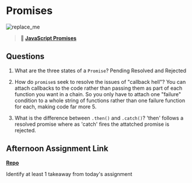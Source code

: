 # Promises

![replace_me](https://codeworks.blob.core.windows.net/public/assets/img/illustrations/placeholder.svg)

> **📖 [JavaScript Promises](https://co8eworksacademy.com/fs-student-guide/resources/wk4/02-Promises)**

## Questions

1. What are the three states of a `Promise`?
Pending Resolved and Rejected

2. How do `promise`s seek to resolve the issues of "callback hell"?
You can attach callbacks to the code rather than passing them as part of each function you want in a chain. So you only have to attach one "failure" condition to a whole string of functions rather than one failure function for each, making code far more 5.

3. What is the difference between `.then()` and `.catch()`?
'then' follows a resolved promise where as 'catch' fires the attatched promise is rejected. 

## Afternoon Assignment Link

**[Repo](https://github.com/devinwithoft/gregsListAsync)**

Identify at least 1 takeaway from today's assignment
